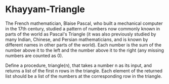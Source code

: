 # Khayyam-Triangle

The French mathematician, Blaise Pascal, who built a mechanical computer in  the 17th century, studied a pattern of numbers now commonly known in parts of  the world as Pascal's Triangle (it was also previously studied by many Indian,  Chinese, and Persian mathematicians, and is known by different names in other  parts of the world). Each number is the sum of the number above it to the left and the number above it to the right (any missing numbers are counted as 0).

Define a procedure, triangle(n), that takes a number n as its input, and returns a list of the first n rows in the triangle. Each element of the returned list should be a list of the numbers at the corresponding row in the triangle.
